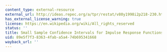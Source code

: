 ```yaml
---
content_type: external-resource
external_url: http://ideas.repec.org/a/tpr/restat/v80y1998i2p218-230.html
has_external_license_warning: true
license: https://en.wikipedia.org/wiki/All_rights_reserved
status: ''
title: Small Sample Confidence Intervals for Impulse Response Functions
uid: 89e5f7f3-8363-4fab-a5a4-74b695341668
wayback_url: ''
---
```

